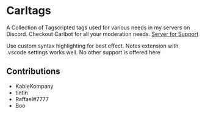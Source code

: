 # Carltags

A Collection of Tagscripted tags used for various needs in my servers on Discord. Checkout Carlbot for all your moderation needs.
[Server for Support](https://discord.gg/carl)

Use custom syntax highlighting for best effect. Notes extension with .vscode settings works well.
No other support is offered here

## Contributions

- KableKompany
- tintin
- Raffael#7777
- Boo
